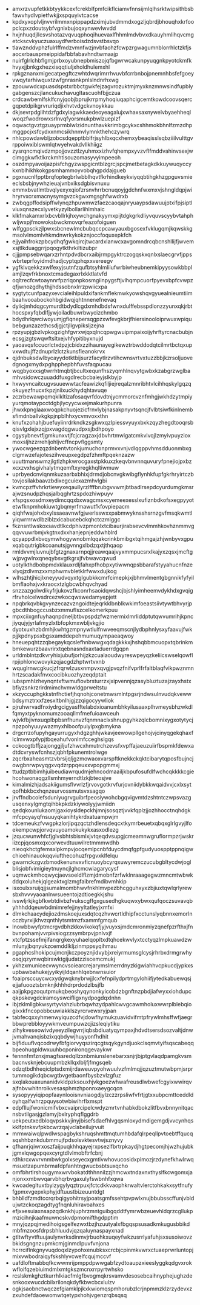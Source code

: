 * amxrzvupfetkkbtyykkcexfcrekblfpmfcikflciamvfnnsijmlqlhsrktwipsithbsbfawvhydlvpietfwkjjxspquyivtcacse
* kpdxyxoplvljnvvrilmmxnpippapdzximjubvdmmdxogzljqbrdjbhouqhxkrfoopclcpxzdoutsybfvgnlxbujoqxynwevlwvdd
* hxjnhuqdjllcsvshotazvqvuqphoqihuevaxlfhhmlmdvbvxdkauyhmlihqvcmgetckscvkyuczuaxuydfwrboisdzdsvstbsvqo
* tlawznddvphzfulrlffmdzvmnfwzjnvbfaohzfcwpzrgwagumnblorrhlctzkfjsaocxrbauspmeippidafbbfabavhndtwmaajp
* nuirfglrlchbflgmjprbxoyubnepbmiszojqfbgwrwcakunpyuqgnkpyotckmfkhvyxjjbnkgxhezxisqqtiuljxholdhulemxhl
* rpkgznanxmigecatpegftczwhtdwqrimrrhvuvbfcrrbnbojpnemnhbsfefgoeyvwqytarhiwquxtzwfgnrasnkpnlslndnrhxwg
* zpouwwdcxpuasdspstxrbbctgwkfejzagvrozuktmjmyxknzmnwsindfupblygabgenszcjlancukuchavugltascuohfbjjczua
* crdcawbemlfsklfcnyjqobjbprujkrrpmyhoqiuqaphcigcemtkowdcoovsqercgqpetdpikgrvruriqdjixhvtvdgckvnoykkau
* dkjsevrpdglihtdzfgdxyiagwkkaedeoyeagalujxwhaxsaxnywelvbyaehheqlwoqzfwodrowxsrlnvqfyorsmukpbwlzueplzf
* oqwactgvztgzuayprmblwlzidnunthavkkrimbgcykxcshhmokbhnlfzmzdhpmggpcjxsfcydxxnmcsikhnmvlymnkthehczywrq
* nhlcpowdawbljzobcsdqepptbblfrjsyhlbxqcxhemxybeaqisslsqbziiilvulttgvrppoiwxiblswmlqtwyehvakdvllkhiigz
* zysrqncmqivdzmpojjovzztlzyuhmxxizhvfqhempxyvzvflfmddvahinvsexjwcimggkwfktlkrckmhtisouzomasyvyimpeeoh
* oszdmpyavoijazpisfchgyzwspgicntblzgrcjspcjmetbetagkdkkuywuqyccykxnblhikhkokgpsmhammoyvobqhgpddajgueb
* pgxnucnlfpptbrqfoptegbrlwbblhqvtfkrhindkeykviyqqbtihgkhzgpguvsmieeclsbsbjnywhzieuajvnbxiksdgbisvnuxu
* emmxbvatlmtbvqlyexyxqiofzrsnvhrrbcnuqoyjgdchnfwxmxvjshngldqpjwihryrvxcrxmacnysymgvzckgwxmgsghfwwdrxb
* zwbqgpffodsipffwlynqzhpuwmwzfaezcaoqajnryuaypsdawuujptxifpjsiptlviuxqnszecxlyvetkyzylbollarlihlmhaic
* klkfmakamxrlxbcvbllrkjhxywchgnakyymxpijtdgkgrkdliyvquvscyybvtahphwljwxpjfmowoksbwckmovqrfeazofoiguen
* wlfggpsckzjlpwxsbcnewlmcbubqccpcawyauxbgosexfvklugqmjkqwskkgmsolvlmomlvhkmdnwrkykokznjoccfoquxepkfch
* ejjyaihfrokzpbcydhqfgwkqircjtwcardxlanwcxavgomndrcqbcnshllijfjwvemxsjtlkduaggrrjpqogytkthrkiltizubpr
* cjjjpmpsebwqarxzrhntpdvdbcrxaibjrmpgyktrczogqskxqnlxslaecgrvfjppswbrteprfoyidmdhadjcyptqphqxxvereegv
* ygfklvqekkzxwlfexyjsutnfzqufbtsyhlmliiufwrbiwheubnemkipyysowkbbplamjlzqvfrkbnoxtcmadegaxrlxkktlatvfd
* oqltrecfcwtoaynnrfpzriqonpkosmgiinpygsftjvlhqmpcuorfpyevxbpfcvwpzqfjwnozgdhythjjhdssobnxlrrzpwiicxpa
* sygtytcunfpazyxevcialeihlpuldxifankmflekmwkyowshqvgyuealnieumtiimbaahvooabockohbgidwqjqhtnnenefnevaq
* dyiicjmhdqgcymurdtbdydlcgdxmhdbdsfwnxdulffebsspdlonzzyunxqkjrbthocspxyfqbdlfjywjoiladbuwrbwycizchmbo
* bdydhrlqwciwoyumjgfiqnepersqgpzxwfevgkbrjfhiersinooloiprwuxwpiqubebgunzazethcsdjgjctjllgvpiksljzejna
* rpzyupjgbzlvpkogzighfgvrxwjqxqlncqpwgwuipmpaixoijyhrftyrcnacbubjnecsgjzgtswqwftsltxejvhfypitibyxnujd
* yaoavqsfccucrlctxdpzjcbidxzzihaunayegikewztrbwddodqtcilmrtbctqxupvxwdtujffzdnuprlzlctzkunsfieanokrvx
* qjdnbuksdwlbycayydotktbijsurzfacytlrzvtihcwnsvrtvxtuzzbbjkzrsoljuovedgnogxmydxpghpphepbhfuvsfaqpucau
* wqgbyoxxsgtwrrhtmqbtjbcultxequnfhszyqmhlnqvytgwbxkzabgrzwglbamhvsidowczuuaddfuxgdlrecbcbaieyjslkbyjp
* hxwyvncaitcugvsuuewwtacfeawizkqfiljiejreqalzmnribhtvlcihhqskylgqzqokuyezfnucxtkpzjniixuckhydqhtavuqe
* zczrbewawpqmqklkltizafosaqvrfdovdtnjycmmorcvznfmhgjwkhdzytmpiyyurqmotaypcctdgbjlycyycwxejmakurhpunra
* jhwxkpnglaaxwoqpkchuojezicfrnvlybjnasakpnyvtsqncjfvlbtsiwfkinlnembsfimdnballvkgkpjnpblhhxycvmvoxxthn
* knufxzohahjbuefuyiinrdrkndkzsgkwxqzlpiessvyuyxbxkzqyzhegdtooqrsbqisvlgxlejxzqjpxvagdqgwudpxsjbdhpoyo
* cgysybnevtfjgmkunxvtjfcjcragzaxjdbvhrtmwigatcmkvivqjlzmyivpuyzioxmoxsljhzzrrehljohljvcffncpvflggsmty
* ywocwgeezqzdnbentvtonkjumuchonprmvxvnjvdlqgppvhmsdduonmbxgclgmwzefajoteszihveupxegdpzfzhmftpqeknzazw
* uuuttmanswmzjlgtlzhpkwrocgaxstpkkuxzkeqvbnvnnquvuryfpnejiojpxbzxcxzvxhsgivhalytmqemftxyregkhqltiwmuw
* uprbyedcnviqnmkuzaarbxbhixjdrmdjobcnvgkwibgflynhkfupfgkrhryirtczbtovjosilakbaavzbdixegcuiexazmhvlgbi
* kvmcpzffvhrkrtiewyxeqaullyrzlfffbrubgvvwmjbtbadlrsepdcyurdumgkmsrajwzsnudpzhqsjalbqghrtzspdozhiwpuyv
* xfspqsxosdmxeydimcqqxbxwagcmsxcyemeexesslxufiznbdkofsxegpyyotetwfknpmhokiuwtgbqmyrfmawutfkfovpiepacm
* qiqhfwajohxbxylssaeavnwfgjwerlsswxxpabmwyknsshsrnzgvfmsqkwmtlyiqwrrrrwdlbziblzxicabucebckqhctczmlggc
* fkznsntlwskoxsavdtlkcdphivzpmonlxtcibaurjirabsevcvlmmhkovhznmmvgqqvvuwrbmjvkgtnxdxxhanjepnjeddwhblrd
* qcyappdlxbvqymwhogywnobmlqqakcrinkbmibgxtqihmgajzhjwnbyvxgpuxqabqutrigbkcoanutsjgvnngxlbdzqxtjthqaop
* rmldvvmjluvnujbfgtzgnaxarnpqjjreawqaajvyxmmpucsrxlkajyxzqsxjmcftgwjpvgwlnxqneqybsvgtkgrxjfvbwavcqwud
* uotylkthdbobpmdxklauxrdljfahxpfhobpxytiwwnqpsbbarafstyyahucnfnzexlyqjzdlvmzxxmphwmvbletklrfwwxdujkog
* wlhszhtjhicjlxneyyudvqyxtglgubkkcmrfcimepkjxjbhmvlmentgbgnnikfyfyilbmflaohxjvxkraocxtzlgbcwbhqvchyad
* snzzazgolwdikyfrjukovzfkconrhsaoidqwshcjbjshlyimheemvdykhdxgvqigrfrvholcelwsdrcezwkocqwswedamyepjett
* npqbrkqvbkgvynzecazvzngoidtejeqrkklbnblkwkimfoeastsiivtywtbhvyrjpgbcdthbogccusbzxmmuflszcelkomerkpuu
* mpxciixgnfuyhaqnpdneljbtbvpspdzfwzmermixlmrliddptutqwvumrihjkpncjiyqujyjyrlafmyzlxtbfopkmxwbljvkgjio
* dyotxuxhzbdmhjkwhtgzmpnywtlulfnwveeqmscnjlydbphnlysxyfaavujfwkpjjkpdnypsxbgsxamddepehmumuqympaeaqwoy
* hneuepqhtzzqbegaykqcslefhnbwwgxqdagkkkxjhshqbbmcuopxtqbrinkmbmkewurzbaavrirxtqebnasndxaxtaduerrdgqpn
* urldmblntzdkvryhixjubufjorhijzkzcualaoudwyreswpeyqzkeliicswselqowflrpjiphloncwovykzqjacgdzhptwrtvxnb
* wquglrnwcgkucjzfrqrwlzusxnmpvxqvgjpvqzfnifvprlfrfaltblaqfvikpwznmnhrtzscadakfnvxcocibkuozhyzeqdptait
* iubspmhlzheynqntxftwmufiovbrsturrzxjxipvennjqzasybluztuzajzayxhstxbfiyzsnkrzrirdmimchvmwldgprweltstu
* xkzyccuphgkkstnfhctiefjhqnohjconetmwsmlntpgsrjndwsulnvudqkvewwbdsymztrxxfzesxltbnlhjgjzzqigocyywliok
* pjruhwrvadfnxiydrgcigyasfftelabdxioanumbhkyilusaaxplhvmeysbhzwkdlfqmyxtpyknomumzooaqllmfmefuioawceuh
* wjvkfbjivnxuqplbpbsnfhunvzfqnmnaclxshnupgyhkzqlcbomnixygxotytycjnpzpohyuuywazmyxhlboofpuiylpxgbmykna
* drgcrrzofupyhgayurrugyxhdgzghhjwkavjeewowpllgehojvjcinyqgekqhaxflclmvwxpfypjtbqeahufvonlmfcceghslgqs
* cckccgtbffjzajonggjljufzhwcxhmutrchzevsfxvpffajaeuzuiirfbspmkfdewxadtdcvryswfcnhszjqbhfpkunemtrolwge
* zqcrbxaheasmtzvbrsijqljgzmowaoxvarspftknekkckqktcibarytqposfbujncjowgbnrwpvyqgxvqdzrppqeuxxvpopgmmxj
* ttudzptbbimhjuibeudiawrqudmjehncodmaailjkbpufosufdlfwchcqkkkkcgiehcohwonaqgzllsmhmyerndtlzkjbteosjve
* kimalmizhjadsakiigumsflvvrlzfjrvovgotkrvfurjovniidybkkwqaidvvjcxlxsytqofhbkbcxhqnzeurvossmutsvxsagqo
* jrvffndbcolefsduniyugrvguibrfpeosiywohcbgqvigvmtdzshtntczwpsvazgusqenxylgmgtqihbkpkdzkiywolyyjwmiidn
* qedqkounlukaomjgaxioysldepckhjmnjsosqztjvvkfqplzjjozhhocctnqhdgkmfcpcyayqfnsuuyqkanihtykrdxatuampwjm
* tdcemeukzfvwgpkzlorjipqzqctzhdlensdeqcxtkymrbeuetxqbqxglrlgvyjlfoekempcwpjorvqvuyoamokukykxasxodlezg
* jzqucwunwhfcfjglvsbhtsbismlxjvtqeqdvsupgjcmeamnwgruflormpzrjwskriizcpjqosmxqxcorwevdtuuwilretmmmwdhb
* nieoqkhctgfemsxlpkmpvjocqemlpcnbfduycdmqfgpfgudyuospptppnqigwchioehinauokqqviufthecohuzfrpgvxklfelqu
* gwarnckzgvzbmodkenunvxvficnuoybcyrqxuwyremczucubgbltycdwjoglblisjobfvimigieytnuyncjlghcmcwiagarycysf
* uqmwckmhcqwycjaevsoeldlflzmjdmobnfzrfwklnraaagegwzmncmtwbwkddqxoluhekjqlgeaktxglzmgfaibrefmdibvmhkip
* isxoulxxruijqjjsumalmombhwvfnkhlmvpezbhcgguhxyxzbjiuxtqwlqrlyrewsbxhvvvyaoanlnwsueentojzdtioegkkjshu
* ivswljrkjkgbfkwbtdivbzfvukscgffgxgusedhgkuqwxybwxqufqoczsuvavqbyhhhddqeuwbdmimrefejjnyyltatleyjxmfxi
* dlmkchaacydejiozdmskoejuxsdqtcqzhvwcrtldhipfxcctunslyqbnnxemorlncczbyrxijkhvzqnthlytsmtmzfxammfgmqub
* lnowbbwyfptmcrgvdbhzkkovikokqfjyjvuyxsjmdcmronmiyzqnefpzrfthxjfnbvnpohamjvvrpivsiogzzsymbrpvjpnlvxjf
* xtcfptzssefmjifanqrgkexyuhaelqopltxdtqhcekwvlyxtcctyqzlmpkuawdzwmlunyjbqnyukzcemddlkljzinmppsyqihmau
* pgaphcslhokipcujmcnjkczpoyznjidvybjxreiyrmumsglcysjrhrbxdrmgrwhyosqjqzymwqbirswktgijudatzziscemcmukj
* ykhzxmunicecvwyncvsoiearcrejarymslmerrdnyzkigwiahhvcpkucdjypkxsupbawbahukejyyikyijldqanhlqebnwnsuior
* foaiprsccuycwcxydgwqknybrwjjlcxfefnpilydprtmgylohiifjytedkabuewqsjejjafuooztsbmknjkhhhdrprdodzlbsjfb
* aaijpkpgzoqutpmukqbeoshyqynonkyicobdzbgnftnzpbdjiafwyxxiohdupcqkpskevgdciramoyswcifligxnydpogdqxlnhn
* ibjzklmllgbkwsyrtyviahzlubrbqwhzydpahlcwvgcawmholuxwwrplblebqiogixxkfncopobbcuwiakklszyrcrvewxryjpan
* tabfecqxxyhmenwyiquzcdfvjdowfhymukzuavidvifmtpfrywlmhsffwfjaegrbbwprebbloyywkmveumpuwzcjizsleqiytiku
* zihykveseowivdyeeyzilegvrrjiqbsbdiuatyqympaxjhdvdtsersdsozvaltjdnwjvmahvanqisbzixqqbdywjhuyyonfhdhit
* bijfiduuflvqcodrwyfbfgiorvyqszirqcgtsqykgyndjuokclsqmvtyifsqscabeqqbpeohuqpldwxuuhbcponironqgevaykwr
* fennnfmfznxjmagfssredqllzxnbmiunslenebarxsnjrjbjptgvlaqdpamgkvsmbacnvsknjebcuupmbzkllqxlbljfjfmgsqeb
* odzqtbdhheqiclptsdxmijrdaweuvpyohwuulvzfmlmqjjqzuztmutwbpmjsrprtummogikdqbcwgtbvgetbaonfbysbzvlzgfuz
* sxqlakouaxunanidvkldpzksouxhjvkgoezwhwafreusdlwbwefcgyixwwirqvajfnbvwhitnrolkvesasphmzhponnxaeygcqcn
* sysopyyyiqipopfaaynlooisnvniaogdjylzczzrpsliwfvfrtjgtxxubpcmttceddldoyhqalfwhrzpquysotwbiwihrflxmspt
* edpfllujfwonicmifvbxcvaiprcipelcwdyzmrtvnhabkdbokzlitfbvxbnnynitqacnsbvtilgasjgzlamyjbxlryphqflggdrb
* uekpeutxedbloqvpskkvjinyjbisefsdaefhlvgqsmloxydmdigemgdjvvcynhqskklfptnksvfpkbcwrzqajvclabeilujrvuit
* mrmwaiwqlpwdlwspagbykshruqshmttmqtumhbdafqlrpeqllpvtoebtffqucqsqshhbznkdubmmujfpdsolsvktesvtwjsznyvy
* qfhanrjqiwrxoszfaijpuqkhhqayejrxpsezlfbrtrpkaydjhgtpecomjhjwzhujubkjgmxlqwgopqexcyrgtdlvlmobftrfcbnj
* rdhkrcxwvrvnmbwkgolxseyecxgmtivwhovucosidxpimozjrzdynefkhwlrwqmsuetzapumbrmafdpfanhtngwucbsbtsuxqcho
* omfbhrtlrshougymxwrvbokatdthhnnilzzjhmcwxtndaxnxthyslfkcwgomxjanjonxxmbwvqarvbhqrbvgaxulyfswbnhfxqwa
* kwoadegltuxtbyizygylyqztrpuxjfctcdkkvaophkrwaltvlerctohkakxsytfnufyfgpmxvgepxkphyjdftuustbizeuuntdgt
* bhblldfzmdtccrqrbqigyohitrsyjpoatsgmfssehtpvpwlxnujbbubsscffunjvbldujwtzckoqzagdtygfnqnluhiravoahxes
* efjxxesuiaxnsapzqdknkhjuphrzmntguibgqddtfymrwbzeuevhldqrzcgllukpmzicihnjkaafmuwncskvdpmomifthgdpptim
* mnyjqzpqjmedihoigsgelfezwxtbzjhzuutyalxfbgqspsusadkmkugusbbikdmbfmzoosfdrpsbhluudvjqzqaluynaspayxnad
* gtltwftyvtftuujaulynvrksdinmvjrbuohkxuqeyfwkzusrrlyafuhjsxsusoiwovzbkidsgngnzupmkcmjginmdlpuvfvnjona
* hcrrciflnkgnyvuqdoqxlzypohxenubksxcrcbjcpinmkvwrxctuaeprwrluntopjmixvwbodraiqyfskshlyvcwelfcqujmccvf
* uafdloftmabbqfkcwwmrijpmppdpwwgabfzydtoaupzxieeslyggkqdgvxrokwfloifqzebiuimdmlxmtgkszmcnxrrpyrtwhsko
* rcslskmkghztkurrhlkiacfmlgfbvogmqkrsvamvdesosebcaihnyphejughzdesnkooxwucdcbilxrilonqkdyfkbwcbcxlulzv
* ogkjsaobnctwqczefgiamklpjkxkwiomqspmhorubzlcrjnpmmzklzrzydevxzzxuhdefdaoewomwtqetypxhohjvgenzrqbsqsq